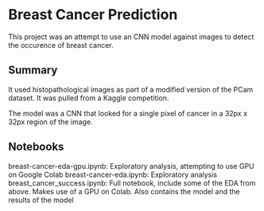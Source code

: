 # Breast Cancer Prediction
This project was an attempt to use an CNN model against images to detect the occurence of breast cancer.

## Summary 
It used histopathological images as part of a modified version of the PCam dataset. It was pulled from a Kaggle competition.
 
The model was a CNN that looked for a single pixel of cancer in a 32px x 32px region of the image.

## Notebooks
breast-cancer-eda-gpu.ipynb: Exploratory analysis, attempting to use GPU on Google Colab
breast-cancer-eda.ipynb: Exploratory analysis
breast_cancer_success.ipynb: Full notebook, include some of the EDA from above. Makes use of a GPU on Colab. Also contains the model and the results of the model
